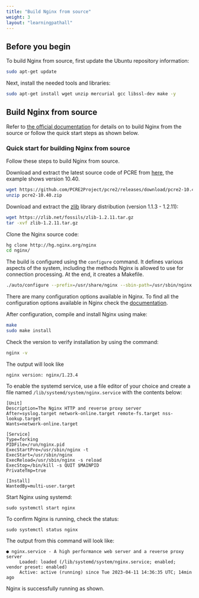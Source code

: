 ```yaml
---
title: "Build Nginx from source"
weight: 3
layout: "learningpathall"
---
```


## Before you begin

To build Nginx from source, first update the Ubuntu repository information:

```bash
sudo apt-get update
```

Next, install the needed tools and libraries:

```bash
sudo apt-get install wget unzip mercurial gcc libssl-dev make -y

```

## Build Nginx from source

Refer to [the official documentation](http://nginx.org/en/docs/configure.html) for details on to build Nginx from the source or follow the quick start steps as shown below.

### Quick start for building Nginx from source

Follow these steps to build Nginx from source.

Download and extract the latest source code of PCRE from [here](http://www.pcre.org/), the example shows version 10.40. 

```bash { pre_cmd="sudo apt remove -y nginx" }
wget https://github.com/PCRE2Project/pcre2/releases/download/pcre2-10.40/pcre2-10.40.zip
unzip pcre2-10.40.zip
```

Download and extract the [zlib](https://zlib.net/fossils/) library distribution (version 1.1.3 - 1.2.11):

```bash
wget https://zlib.net/fossils/zlib-1.2.11.tar.gz
tar -xvf zlib-1.2.11.tar.gz
```

Clone the Nginx source code:

```bash
hg clone http://hg.nginx.org/nginx
cd nginx/
```

The build is configured using the `configure` command. It defines various aspects of the system, including the methods Nginx is allowed to use for connection processing. At the end, it creates a Makefile.

```bash { cwd="./nginx" }
./auto/configure --prefix=/usr/share/nginx --sbin-path=/usr/sbin/nginx --conf-path=/etc/nginx/nginx.conf --http-log-path=/var/log/nginx/access.log --error-log-path=/var/log/nginx/error.log --lock-path=/var/lock/nginx.lock --pid-path=/run/nginx.pid --with-http_ssl_module --modules-path=/etc/nginx/modules --with-stream=dynamic --with-pcre=../pcre2-10.40 --with-zlib=../zlib-1.2.11
```

There are many configuration options available in Nginx. To find all the configuration options available in Nginx check the [documentation](http://nginx.org/en/docs/configure.html).

After configuration, compile and install Nginx using make:

```bash { cwd="./nginx" }
make
sudo make install
```

Check the version to verify installation by using the command:

```bash
nginx -v
```

The output will look like

```output
nginx version: nginx/1.23.4
```

To enable the systemd service, use a file editor of your choice and create a file named `/lib/systemd/system/nginx.service` with the contents below:

```console
[Unit]
Description=The Nginx HTTP and reverse proxy server
After=syslog.target network-online.target remote-fs.target nss-lookup.target
Wants=network-online.target

[Service]
Type=forking
PIDFile=/run/nginx.pid
ExecStartPre=/usr/sbin/nginx -t
ExecStart=/usr/sbin/nginx
ExecReload=/usr/sbin/nginx -s reload
ExecStop=/bin/kill -s QUIT $MAINPID
PrivateTmp=true

[Install]
WantedBy=multi-user.target
```

Start Nginx using systemd:

```console
sudo systemctl start nginx
```

To confirm Nginx is running, check the status:

```console
sudo systemctl status nginx
```

The output from this command will look like:

```output
● nginx.service - A high performance web server and a reverse proxy server
     Loaded: loaded (/lib/systemd/system/nginx.service; enabled; vendor preset: enabled)
     Active: active (running) since Tue 2023-04-11 14:36:35 UTC; 14min ago
```
Nginx is successfully running as shown.
